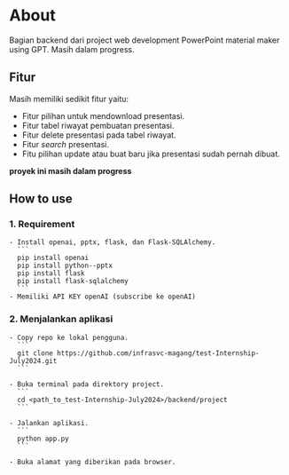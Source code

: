 # About

Bagian backend dari project web development PowerPoint material maker using GPT. Masih dalam progress.

## Fitur
Masih memiliki sedikit fitur yaitu:
- Fitur pilihan untuk mendownload presentasi.
- Fitur tabel riwayat pembuatan presentasi.
- Fitur delete presentasi pada tabel riwayat.
- Fitur *search* presentasi.
- Fitu pilihan update atau buat baru jika presentasi sudah pernah dibuat.

**proyek ini masih dalam progress**

## How to use

### 1. Requirement
    - Install openai, pptx, flask, dan Flask-SQLAlchemy. 
      ```
      pip install openai
      pip install python--pptx
      pip install flask
      pip install flask-sqlalchemy
      ```
    - Memiliki API KEY openAI (subscribe ke openAI)

### 2. Menjalankan aplikasi

    - Copy repo ke lokal pengguna.
      ```
      git clone https://github.com/infrasvc-magang/test-Internship-July2024.git
      ```

    - Buka terminal pada direktory project.
      ```
      cd <path_to_test-Internship-July2024>/backend/project
      ```

    - Jalankan aplikasi.
      ```
      python app.py
      ```

    - Buka alamat yang diberikan pada browser.



